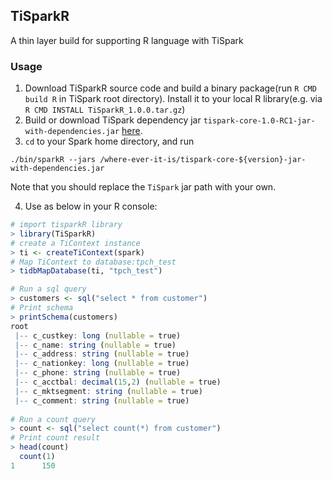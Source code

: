 ## TiSparkR
A thin layer build for supporting R language with TiSpark

### Usage
1. Download TiSparkR source code and build a binary package(run `R CMD build R` in TiSpark root directory). Install it to your local R library(e.g. via `R CMD INSTALL TiSparkR_1.0.0.tar.gz`)
2. Build or download TiSpark dependency jar `tispark-core-1.0-RC1-jar-with-dependencies.jar` [here](https://github.com/pingcap/tispark).
3. `cd` to your Spark home directory, and run
```
./bin/sparkR --jars /where-ever-it-is/tispark-core-${version}-jar-with-dependencies.jar
```
Note that you should replace the `TiSpark` jar path with your own.
 
4. Use as below in your R console:
```R
# import tisparkR library
> library(TiSparkR)
# create a TiContext instance
> ti <- createTiContext(spark)
# Map TiContext to database:tpch_test
> tidbMapDatabase(ti, "tpch_test")

# Run a sql query
> customers <- sql("select * from customer")
# Print schema
> printSchema(customers)
root
 |-- c_custkey: long (nullable = true)
 |-- c_name: string (nullable = true)
 |-- c_address: string (nullable = true)
 |-- c_nationkey: long (nullable = true)
 |-- c_phone: string (nullable = true)
 |-- c_acctbal: decimal(15,2) (nullable = true)
 |-- c_mktsegment: string (nullable = true)
 |-- c_comment: string (nullable = true)
 
# Run a count query
> count <- sql("select count(*) from customer")
# Print count result
> head(count)
  count(1)
1      150
```